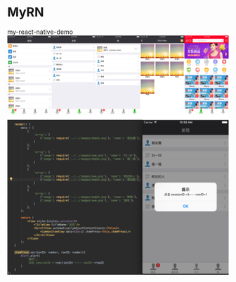 # MyRN
my-react-native-demo
![](https://github.com/AndyFightting/MyRN/blob/master/image1.png)
![](https://github.com/AndyFightting/MyRN/blob/master/image2.png)
